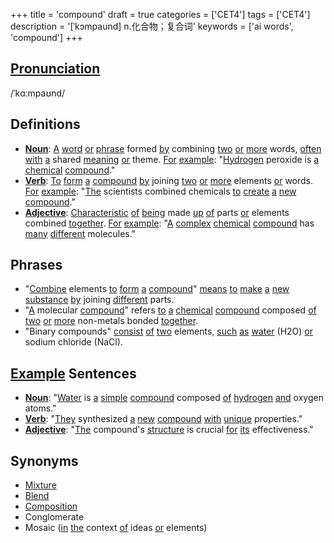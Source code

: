 +++
title = 'compound'
draft = true
categories = ['CET4']
tags = ['CET4']
description = '[ˈkɔmpaund] n.化合物；复合词'
keywords = ['ai words', 'compound']
+++

## [Pronunciation](/post/pronunciation/)
/ˈkɑːmpaʊnd/

## Definitions
- **[Noun](/post/noun/)**: [A](/post/a/) [word](/post/word/) [or](/post/or/) [phrase](/post/phrase/) formed [by](/post/by/) combining [two](/post/two/) [or](/post/or/) [more](/post/more/) words, [often](/post/often/) [with](/post/with/) [a](/post/a/) shared [meaning](/post/meaning/) [or](/post/or/) theme. [For](/post/for/) [example](/post/example/): "[Hydrogen](/post/hydrogen/) peroxide is [a](/post/a/) [chemical](/post/chemical/) [compound](/post/compound/)."
- **[Verb](/post/verb/)**: [To](/post/to/) [form](/post/form/) [a](/post/a/) [compound](/post/compound/) [by](/post/by/) joining [two](/post/two/) [or](/post/or/) [more](/post/more/) elements [or](/post/or/) words. [For](/post/for/) [example](/post/example/): "[The](/post/the/) scientists combined chemicals [to](/post/to/) [create](/post/create/) [a](/post/a/) [new](/post/new/) [compound](/post/compound/)."
- **[Adjective](/post/adjective/)**: [Characteristic](/post/characteristic/) [of](/post/of/) [being](/post/being/) made [up](/post/up/) [of](/post/of/) parts [or](/post/or/) elements combined [together](/post/together/). [For](/post/for/) [example](/post/example/): "[A](/post/a/) [complex](/post/complex/) [chemical](/post/chemical/) [compound](/post/compound/) has [many](/post/many/) [different](/post/different/) molecules."

## Phrases
- "[Combine](/post/combine/) elements [to](/post/to/) [form](/post/form/) [a](/post/a/) [compound](/post/compound/)" [means](/post/means/) [to](/post/to/) [make](/post/make/) [a](/post/a/) [new](/post/new/) [substance](/post/substance/) [by](/post/by/) joining [different](/post/different/) parts.
- "[A](/post/a/) molecular [compound](/post/compound/)" refers [to](/post/to/) [a](/post/a/) [chemical](/post/chemical/) [compound](/post/compound/) composed [of](/post/of/) [two](/post/two/) [or](/post/or/) [more](/post/more/) non-metals bonded [together](/post/together/).
- "Binary compounds" [consist](/post/consist/) [of](/post/of/) [two](/post/two/) elements, [such](/post/such/) [as](/post/as/) [water](/post/water/) (H2O) [or](/post/or/) sodium chloride (NaCl).

## [Example](/post/example/) Sentences
- **[Noun](/post/noun/)**: "[Water](/post/water/) is [a](/post/a/) [simple](/post/simple/) [compound](/post/compound/) composed [of](/post/of/) [hydrogen](/post/hydrogen/) [and](/post/and/) oxygen atoms."
- **[Verb](/post/verb/)**: "[They](/post/they/) synthesized [a](/post/a/) [new](/post/new/) [compound](/post/compound/) [with](/post/with/) [unique](/post/unique/) properties."
- **[Adjective](/post/adjective/)**: "[The](/post/the/) compound's [structure](/post/structure/) is crucial [for](/post/for/) [its](/post/its/) effectiveness."

## Synonyms
- [Mixture](/post/mixture/)
- [Blend](/post/blend/)
- [Composition](/post/composition/)
- Conglomerate
- Mosaic ([in](/post/in/) [the](/post/the/) context [of](/post/of/) ideas [or](/post/or/) elements)
